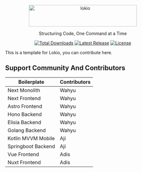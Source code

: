 <p align="center">
  <a href="https://lokio.dev" target="_blank">
    <picture>
      <source media="(prefers-color-scheme: dark)" srcset="https://raw.githubusercontent.com/any-source/lokio/main/asset/logo-white.svg">
      <source media="(prefers-color-scheme: light)" srcset="https://raw.githubusercontent.com/any-source/lokio/main/asset/logo-black.svg">
      <img alt="lokio" src="https://raw.githubusercontent.com/any-source/lokio/main/asset/logo-white.svg" width="350" height="70" style="max-width: 100%;">
    </picture>
  </a>
</p>
<p align="center">
  Structuring Code, One Command at a Time
</p>

<p align="center">
    <a href="https://www.npmjs.com/package/lokio"><img src="https://img.shields.io/npm/dt/lokio.svg" alt="Total Downloads"></a>
    <a href="https://github.com/any-source/lokio/releases"><img src="https://img.shields.io/npm/v/lokio.svg" alt="Latest Release"></a>
    <a href="https://github.com/any-source/lokio/blob/main/LICENSE"><img src="https://img.shields.io/npm/l/lokio.svg" alt="License"></a>
</p>

This is a template for Lokio, you can contribute here.
## Support Community And Contributors

| Boilerplate | Contributors |
|------|-------------|
| Next Monolith | Wahyu |
| Next Frontend | Wahyu |
| Astro Frontend | Wahyu |
| Hono Backend | Wahyu |
| Elisia Backend | Wahyu |
| Golang Backend | Wahyu |
| Kotlin MVVM Mobile | Aji |
| Springboot Backend | Aji |
| Vue Frontend | Adis |
| Nuxt Frontend | Adis |

